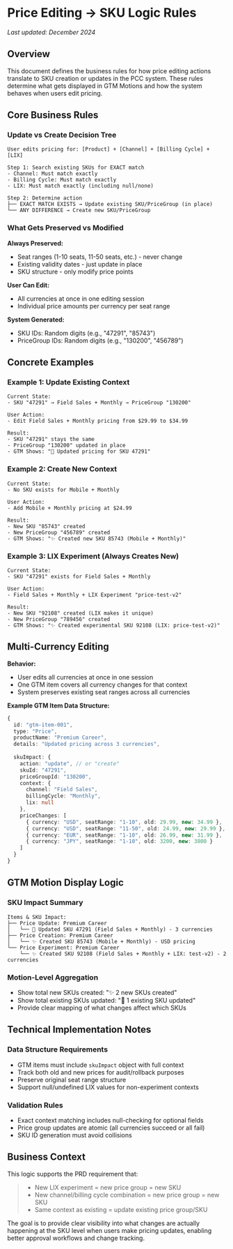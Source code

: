 # Price Editing → SKU Logic Rules

*Last updated: December 2024*

## Overview

This document defines the business rules for how price editing actions translate to SKU creation or updates in the PCC system. These rules determine what gets displayed in GTM Motions and how the system behaves when users edit pricing.

## Core Business Rules

### Update vs Create Decision Tree

```
User edits pricing for: [Product] + [Channel] + [Billing Cycle] + [LIX]

Step 1: Search existing SKUs for EXACT match
- Channel: Must match exactly
- Billing Cycle: Must match exactly  
- LIX: Must match exactly (including null/none)

Step 2: Determine action
├── EXACT MATCH EXISTS → Update existing SKU/PriceGroup (in place)
└── ANY DIFFERENCE → Create new SKU/PriceGroup
```

### What Gets Preserved vs Modified

**Always Preserved:**
- Seat ranges (1-10 seats, 11-50 seats, etc.) - never change
- Existing validity dates - just update in place
- SKU structure - only modify price points

**User Can Edit:**
- All currencies at once in one editing session
- Individual price amounts per currency per seat range

**System Generated:**
- SKU IDs: Random digits (e.g., "47291", "85743")
- PriceGroup IDs: Random digits (e.g., "130200", "456789")

## Concrete Examples

### Example 1: Update Existing Context
```
Current State:
- SKU "47291" → Field Sales + Monthly → PriceGroup "130200"

User Action:
- Edit Field Sales + Monthly pricing from $29.99 to $34.99

Result:
- SKU "47291" stays the same
- PriceGroup "130200" updated in place
- GTM Shows: "🔄 Updated pricing for SKU 47291"
```

### Example 2: Create New Context
```
Current State:
- No SKU exists for Mobile + Monthly

User Action:
- Add Mobile + Monthly pricing at $24.99  

Result:
- New SKU "85743" created
- New PriceGroup "456789" created
- GTM Shows: "✨ Created new SKU 85743 (Mobile + Monthly)"
```

### Example 3: LIX Experiment (Always Creates New)
```
Current State:
- SKU "47291" exists for Field Sales + Monthly

User Action:
- Field Sales + Monthly + LIX Experiment "price-test-v2"

Result:
- New SKU "92108" created (LIX makes it unique)
- New PriceGroup "789456" created  
- GTM Shows: "✨ Created experimental SKU 92108 (LIX: price-test-v2)"
```

## Multi-Currency Editing

**Behavior:**
- User edits all currencies at once in one session
- One GTM item covers all currency changes for that context
- System preserves existing seat ranges across all currencies

**Example GTM Item Data Structure:**
```typescript
{
  id: "gtm-item-001",
  type: "Price",
  productName: "Premium Career",
  details: "Updated pricing across 3 currencies",
  
  skuImpact: {
    action: "update", // or "create"
    skuId: "47291", 
    priceGroupId: "130200",
    context: {
      channel: "Field Sales", 
      billingCycle: "Monthly",
      lix: null
    },
    priceChanges: [
      { currency: "USD", seatRange: "1-10", old: 29.99, new: 34.99 },
      { currency: "USD", seatRange: "11-50", old: 24.99, new: 29.99 },
      { currency: "EUR", seatRange: "1-10", old: 26.99, new: 31.99 },
      { currency: "JPY", seatRange: "1-10", old: 3200, new: 3800 }
    ]
  }
}
```

## GTM Motion Display Logic

### SKU Impact Summary
```
Items & SKU Impact:
├── Price Update: Premium Career
│   └── 🔄 Updated SKU 47291 (Field Sales + Monthly) - 3 currencies
├── Price Creation: Premium Career  
│   └── ✨ Created SKU 85743 (Mobile + Monthly) - USD pricing
└── Price Experiment: Premium Career
    └── ✨ Created SKU 92108 (Field Sales + Monthly + LIX: test-v2) - 2 currencies
```

### Motion-Level Aggregation
- Show total new SKUs created: "✨ 2 new SKUs created"
- Show total existing SKUs updated: "🔄 1 existing SKU updated"  
- Provide clear mapping of what changes affect which SKUs

## Technical Implementation Notes

### Data Structure Requirements
- GTM items must include `skuImpact` object with full context
- Track both old and new prices for audit/rollback purposes  
- Preserve original seat range structure
- Support null/undefined LIX values for non-experiment contexts

### Validation Rules
- Exact context matching includes null-checking for optional fields
- Price group updates are atomic (all currencies succeed or all fail)
- SKU ID generation must avoid collisions

## Business Context

This logic supports the PRD requirement that:
> - New LIX experiment = new price group = new SKU
> - New channel/billing cycle combination = new price group = new SKU  
> - Same context as existing = update existing price group/SKU

The goal is to provide clear visibility into what changes are actually happening at the SKU level when users make pricing updates, enabling better approval workflows and change tracking.
